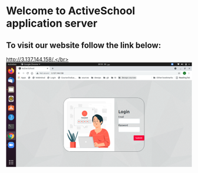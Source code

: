 # Welcome to ActiveSchool application server
## To visit our website follow the link below:
http://3.137.144.158/.</br> 
</br>
![](img/loginPage.png)
